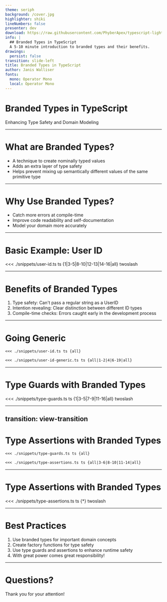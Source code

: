 ```yaml
---
theme: seriph
background: /cover.jpg
highlighter: shiki
lineNumbers: false
presenter: dev
download: https://raw.githubusercontent.com/PhyberApex/typescript-lightning-talks/main/01-branded-types/01-branded-types.pdf
info: |
  ## Branded Types in TypeScript
  A 5-10 minute introduction to branded types and their benefits.
drawings:
  persist: false
transition: slide-left
title: Branded Types in TypeScript
author: Janis Walliser
fonts:
  mono: Operator Mono
  local: Operator Mono
---
```


# Branded Types in TypeScript
Enhancing Type Safety and Domain Modeling

<!--
- Welcome everyone to this talk on Branded Types in TypeScript
- This is inspired by the Security Lunch and Learn from Tuesday DDD
- We'll explore how this technique can significantly improve our type safety and domain modeling
- By the end, you'll understand what branded types are, why they're useful, and how to implement them
-->

---

# What are Branded Types?

- A technique to create nominally typed values
- Adds an extra layer of type safety
- Helps prevent mixing up semantically different values of the same primitive type

<!--
- Branded types are a way to create unique types from existing types
- They allow us to distinguish between values that might have the same base type but different semantic meanings
- For example, distinguishing between a user ID and an order ID, even though both might be strings
-->

---

# Why Use Branded Types?

- Catch more errors at compile-time
- Improve code readability and self-documentation
- Model your domain more accurately

<!--
- Branded types help us catch errors earlier in the development process
- They make our code more self-documenting by clearly indicating the purpose of each value
- This technique allows us to model our domain more accurately, reflecting real-world distinctions in our type system
-->

---

# Basic Example: User ID

<<< ./snippets/user-id.ts ts {1|3-5|8-10|12-13|14-16|all} twoslash

<!--
- Here's a basic example of a branded type for a User ID
- We create a UserID type that's a intersection of string with and an object with an additional 'brand' property
- This can never exist. No object satisfies this
- The createUserID function acts as a type guard, ensuring we're creating valid UserIDs
- The deleteUser function now only accepts UserIDs, not any string
- If we try to call our deleteUser function we get an error (show wront type)
- We cann call our "type guard" function and then we get the correct type (show!)
-->

---

# Benefits of Branded Types

1. Type safety: Can't pass a regular string as a UserID
2. Intention revealing: Clear distinction between different ID types
3. Compile-time checks: Errors caught early in the development process

<!--
- Let's discuss the benefits we get from using branded types
- We get improved type safety - TypeScript won't let us pass a regular string where a UserID is expected
- Our code becomes more intention-revealing - it's clear when we're dealing with specific types of IDs
- Many errors are caught at compile-time, saving us from runtime bugs
- This of course is not very intuative
- We can make this more generic and reusable - DRY!
-->

---

# Going Generic

````md magic-move
<<< ./snippets/user-id.ts ts {all}

<<< ./snippets/user-id-generic.ts ts {all|1-2|4|6-19|all}
````

<!--
- This is what we had...and now we get...this
- We define a generic Brand type with two generic parameters and some TypeScript magic
- The rest of the code stays as before and still works as expected
- But what if we want to make some checks instead of just creating something? Type Guard functions to the rescue!
-->

---

# Type Guards with Branded Types

<<< ./snippets/type-guards.ts ts {1|3-5|7-9|11-16|all} twoslash

<!--
- First we create our branded type (old way) for less verbosity
- Next up is a type guard function
- Type guards are functions that perform runtime checks to ensure type safety
- Here, isEmailAddress checks if a value is a valid email address
- The if statement demonstrates how we can use the type guard in practice (show!)
-->

---
transition: view-transition
---

# Type Assertions with Branded Types

````md magic-move
<<< ./snippets/type-guards.ts ts {all}

<<< ./snippets/type-assertions.ts ts {all|3-6|8-10|11-14|all}
````

<!--
- This is what we had with "simple" type guards
- This is what we would have with type assertions
- Pretty much the same thing but we have an addtional "asserts" and the implementation is now throwing an exception
-->

---

# Type Assertions with Branded Types

<<< ./snippets/type-assertions.ts ts {*} twoslash

<!--
- SHOW how the types are working
-->

---

# Best Practices

1. Use branded types for important domain concepts
2. Create factory functions for type safety
3. Use type guards and assertions to enhance runtime safety
4. With great power comes great responsibility!

<!--
- Let's recap some best practices when working with branded types
- Use them for important domain concepts where mixing types could lead to errors
- Always create factory functions to ensure type safety when creating branded types
- Use type guards and assertions to add runtime checks to your branded types
- But remember, use them judiciously - they add complexity, so use them where they provide clear benefits
-->

---

# Questions?

Thank you for your attention!

<!--
- Thank you all for your attention!
- I hope this talk has given you a good understanding of branded types and how they can be used in TypeScript
- Are there any questions? I'd be happy to discuss further or clarify any points.
-->

